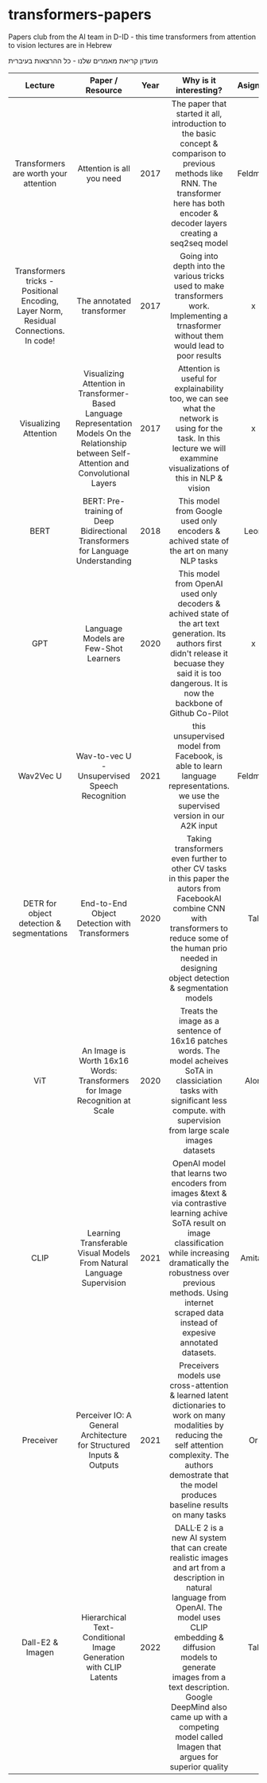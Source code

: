 # transformers-papers
Papers club from the AI team in D-ID  - this time transformers from attention to vision lectures are in Hebrew

מועדון קריאת מאמרים שלנו - כל ההרצאות בעיברית 


| Lecture | Paper / Resource | Year | Why is it interesting? | Asignee | Recording | Presentation |
|:---:|:---:|:---:|:---:|:---:|:---:|:---:|
| Transformers are worth your attention | Attention is all you need | 2017 | The paper that started it all, introduction to the basic concept & comparison to previous methods like RNN. The transformer here has both encoder & decoder layers creating a seq2seq model | Feldman | zoom (K%32MLKi) | slides |
| Transformers tricks -  Positional Encoding, Layer Norm, Residual Connections. In code! | The annotated transformer | 2017 | Going into depth into the various tricks used to make transformers work. Implementing a trnasformer without them would lead to poor results | x | x | x |
| Visualizing Attention | Visualizing Attention in Transformer-Based Language Representation Models On the Relationship between Self-Attention and Convolutional Layers | 2017 | Attention is useful for explainability too, we can see what the network is using for the task. In this lecture we will exammine visualizations of this in NLP & vision | x | x | x |
| BERT | BERT: Pre-training of Deep Bidirectional Transformers for Language Understanding | 2018 | This model from Google used only encoders & achived state of the art on many NLP tasks | Leon | zoom (LW$8fQ6f) | slides |
| GPT | Language Models are Few-Shot Learners | 2020 | This model from OpenAI used only decoders & achived state of the art text generation. Its authors first didn't release it becuase they said it is too dangerous. It is now the backbone of Github Co-Pilot | x | x | x |
| Wav2Vec U | Wav-to-vec U - Unsupervised Speech Recognition | 2021 | this unsupervised model from Facebook, is able to learn language representations. we use the supervised version in our A2K input | Feldman | zoom (p.qE+Q59) | slides |
| DETR for object detection & segmentations | End-to-End Object Detection with Transformers | 2020 | Taking transformers even further to other CV tasks in this paper the autors from FacebookAI combine CNN with transformers to reduce some of the human prio needed in designing object detection & segmentation models | Tal | zoom (17K%NSf3) | slides |
| ViT | An Image is Worth 16x16 Words: Transformers for Image Recognition at Scale | 2020 | Treats the image as a sentence of 16x16 patches words. The model acheives SoTA in classiciation tasks with significant less compute. with supervision from large scale images datasets | Alon | zoom (ve1VHEM=) | slides |
| CLIP | Learning Transferable Visual Models From Natural Language Supervision | 2021 | OpenAI model that learns two encoders from images &text & via contrastive learning achive SoTA result on image classification while increasing dramatically the robustness over previous methods. Using internet scraped data instead of expesive annotated datasets. | Amitay | zoom (^a1!1BJf) | slides |
| Preceiver | Perceiver IO: A General Architecture for Structured Inputs & Outputs | 2021 | Preceivers models use cross-attention & learned latent dictionaries to work on many modalities by reducing the self attention complexity. The authors demostrate that the model produces baseline results on many tasks | Or | zoom (Ba9DQ&Ef) | slides |
| Dall-E2 & Imagen | Hierarchical Text-Conditional Image Generation with CLIP Latents | 2022 | DALL·E 2 is a new AI system that can create realistic images and art from a description in natural language from OpenAI. The model uses CLIP embedding & diffusion models to generate images from a text description. Google DeepMind also came up with a competing model called Imagen that argues for superior quality | Tal | zoom () | slides |
